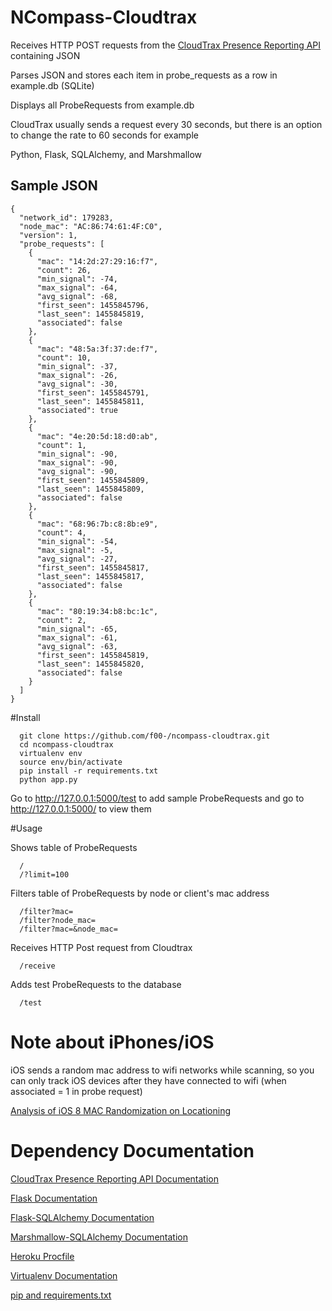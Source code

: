 # NCompass-Cloudtrax

Receives HTTP POST requests from the [CloudTrax Presence Reporting API](https://help.cloudtrax.com/hc/en-us/articles/207985916-CloudTrax-Presence-Reporting-API
) containing JSON

Parses JSON and stores each item in probe_requests as a row in example.db (SQLite)

Displays all ProbeRequests from example.db

CloudTrax usually sends a request every 30 seconds, but there is an option to change the rate to 60 seconds for example

Python, Flask, SQLAlchemy, and Marshmallow

## Sample JSON
```
{
  "network_id": 179283,
  "node_mac": "AC:86:74:61:4F:C0",
  "version": 1,
  "probe_requests": [
    {
      "mac": "14:2d:27:29:16:f7",
      "count": 26,
      "min_signal": -74,
      "max_signal": -64,
      "avg_signal": -68,
      "first_seen": 1455845796,
      "last_seen": 1455845819,
      "associated": false
    },
    {
      "mac": "48:5a:3f:37:de:f7",
      "count": 10,
      "min_signal": -37,
      "max_signal": -26,
      "avg_signal": -30,
      "first_seen": 1455845791,
      "last_seen": 1455845811,
      "associated": true
    },
    {
      "mac": "4e:20:5d:18:d0:ab",
      "count": 1,
      "min_signal": -90,
      "max_signal": -90,
      "avg_signal": -90,
      "first_seen": 1455845809,
      "last_seen": 1455845809,
      "associated": false
    },
    {
      "mac": "68:96:7b:c8:8b:e9",
      "count": 4,
      "min_signal": -54,
      "max_signal": -5,
      "avg_signal": -27,
      "first_seen": 1455845817,
      "last_seen": 1455845817,
      "associated": false
    },
    {
      "mac": "80:19:34:b8:bc:1c",
      "count": 2,
      "min_signal": -65,
      "max_signal": -61,
      "avg_signal": -63,
      "first_seen": 1455845819,
      "last_seen": 1455845820,
      "associated": false
    }
  ]
}
```

#Install
```
  git clone https://github.com/f00-/ncompass-cloudtrax.git
  cd ncompass-cloudtrax
  virtualenv env
  source env/bin/activate
  pip install -r requirements.txt
  python app.py
```

  Go to http://127.0.0.1:5000/test to add sample ProbeRequests and go to http://127.0.0.1:5000/ to view them
  
#Usage

Shows table of ProbeRequests

```
  /
  /?limit=100
```

Filters table of ProbeRequests by node or client's mac address

```
  /filter?mac=
  /filter?node_mac=
  /filter?mac=&node_mac=
```

Receives HTTP Post request from Cloudtrax

```
  /receive
```


Adds test ProbeRequests to the database


```
  /test
```

# Note about iPhones/iOS
iOS sends a random mac address to wifi networks while scanning, so you can only track iOS devices after they have connected to wifi (when associated = 1 in probe request)

[Analysis of iOS 8 MAC Randomization on Locationing](http://mpact.zebra.com/documents/iOS8-White-Paper.pdf)

# Dependency Documentation

[CloudTrax Presence Reporting API Documentation](https://help.cloudtrax.com/hc/en-us/articles/207985916-CloudTrax-Presence-Reporting-API
)

[Flask Documentation](http://flask.pocoo.org/)

[Flask-SQLAlchemy Documentation](http://flask-sqlalchemy.pocoo.org/2.1/)

[Marshmallow-SQLAlchemy Documentation](https://marshmallow-sqlalchemy.readthedocs.io/en/latest/)

[Heroku Procfile](https://devcenter.heroku.com/articles/procfile)

[Virtualenv Documentation](https://virtualenv.pypa.io/en/stable/)

[pip and requirements.txt](https://pip.readthedocs.io/en/1.1/requirements.html)
